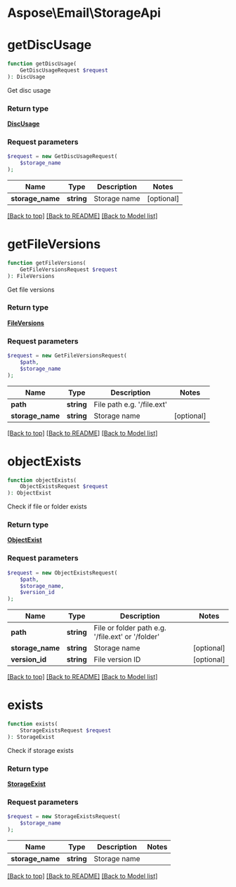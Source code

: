 # Aspose\Email\StorageApi

            
# **getDiscUsage**
```php
function getDiscUsage(
    GetDiscUsageRequest $request
): DiscUsage 
```
Get disc usage

### Return type

[**DiscUsage**](DiscUsage.md)

### Request parameters
```php
$request = new GetDiscUsageRequest(
    $storage_name
);
```


Name | Type | Description  | Notes
------------- | ------------- | ------------- | -------------
 **storage_name** | **string**| Storage name | [optional]

[[Back to top]](#)  [[Back to README]](README.md) [[Back to Model list]](Models.md)

            
# **getFileVersions**
```php
function getFileVersions(
    GetFileVersionsRequest $request
): FileVersions 
```
Get file versions

### Return type

[**FileVersions**](FileVersions.md)

### Request parameters
```php
$request = new GetFileVersionsRequest(
    $path,
    $storage_name
);
```


Name | Type | Description  | Notes
------------- | ------------- | ------------- | -------------
 **path** | **string**| File path e.g. &#39;/file.ext&#39; |
 **storage_name** | **string**| Storage name | [optional]

[[Back to top]](#)  [[Back to README]](README.md) [[Back to Model list]](Models.md)

            
# **objectExists**
```php
function objectExists(
    ObjectExistsRequest $request
): ObjectExist 
```
Check if file or folder exists

### Return type

[**ObjectExist**](ObjectExist.md)

### Request parameters
```php
$request = new ObjectExistsRequest(
    $path,
    $storage_name,
    $version_id
);
```


Name | Type | Description  | Notes
------------- | ------------- | ------------- | -------------
 **path** | **string**| File or folder path e.g. &#39;/file.ext&#39; or &#39;/folder&#39; |
 **storage_name** | **string**| Storage name | [optional]
 **version_id** | **string**| File version ID | [optional]

[[Back to top]](#)  [[Back to README]](README.md) [[Back to Model list]](Models.md)

            
# **exists**
```php
function exists(
    StorageExistsRequest $request
): StorageExist 
```
Check if storage exists

### Return type

[**StorageExist**](StorageExist.md)

### Request parameters
```php
$request = new StorageExistsRequest(
    $storage_name
);
```


Name | Type | Description  | Notes
------------- | ------------- | ------------- | -------------
 **storage_name** | **string**| Storage name |

[[Back to top]](#)  [[Back to README]](README.md) [[Back to Model list]](Models.md)

